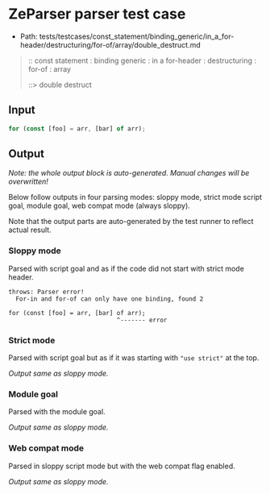 # ZeParser parser test case

- Path: tests/testcases/const_statement/binding_generic/in_a_for-header/destructuring/for-of/array/double_destruct.md

> :: const statement : binding generic : in a for-header : destructuring : for-of : array
>
> ::> double destruct

## Input

`````js
for (const [foo] = arr, [bar] of arr);
`````

## Output

_Note: the whole output block is auto-generated. Manual changes will be overwritten!_

Below follow outputs in four parsing modes: sloppy mode, strict mode script goal, module goal, web compat mode (always sloppy).

Note that the output parts are auto-generated by the test runner to reflect actual result.

### Sloppy mode

Parsed with script goal and as if the code did not start with strict mode header.

`````
throws: Parser error!
  For-in and for-of can only have one binding, found 2

for (const [foo] = arr, [bar] of arr);
                              ^------- error
`````

### Strict mode

Parsed with script goal but as if it was starting with `"use strict"` at the top.

_Output same as sloppy mode._

### Module goal

Parsed with the module goal.

_Output same as sloppy mode._

### Web compat mode

Parsed in sloppy script mode but with the web compat flag enabled.

_Output same as sloppy mode._
